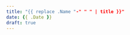 ```yaml
---
title: "{{ replace .Name "-" " " | title }}"
date: {{ .Date }}
draft: true
---
```


<!-- kate you can delete this later, luke says it is totally optional and kinda pointless because you can just make a new md file, like the fuck  -->

